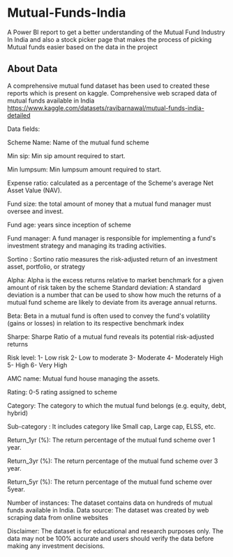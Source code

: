 # Mutual-Funds-India
A Power BI report to get a better understanding of the Mutual Fund Industry In India and also a stock picker page that makes the process of picking Mutual funds easier based on the data in the project

## About Data 
A comprehensive mutual fund dataset has been used to created these reports which is present on kaggle.
Comprehensive web scraped data of mutual funds available in India
https://www.kaggle.com/datasets/ravibarnawal/mutual-funds-india-detailed

Data fields:

Scheme Name: Name of the mutual fund scheme

Min sip: Min sip amount required to start.

Min lumpsum: Min lumpsum amount required to start.

Expense ratio: calculated as a percentage of the Scheme's average Net Asset Value (NAV).

Fund size: the total amount of money that a mutual fund manager must oversee and invest.

Fund age: years since inception of scheme

Fund manager: A fund manager is responsible for implementing a fund's investment strategy and managing its trading activities.

Sortino : Sortino ratio measures the risk-adjusted return of an investment asset, portfolio, or strategy

Alpha: Alpha is the excess returns relative to market benchmark for a given amount of risk taken by the scheme
Standard deviation: A standard deviation is a number that can be used to show how much the returns of a mutual fund scheme are likely to deviate from its average annual returns.

Beta: Beta in a mutual fund is often used to convey the fund's volatility (gains or losses) in relation to its respective benchmark index

Sharpe: Sharpe Ratio of a mutual fund reveals its potential risk-adjusted returns

Risk level:
1- Low risk
2- Low to moderate
3- Moderate
4- Moderately High
5- High
6- Very High

AMC name: Mutual fund house managing the assets.

Rating: 0-5 rating assigned to scheme

Category: The category to which the mutual fund belongs (e.g. equity, debt, hybrid)

Sub-category : It includes category like Small cap, Large cap, ELSS, etc.

Return_1yr (%): The return percentage of the mutual fund scheme over 1 year.

Return_3yr (%): The return percentage of the mutual fund scheme over 3 year.

Return_5yr (%): The return percentage of the mutual fund scheme over 5year.


Number of instances: The dataset contains data on hundreds of mutual funds available in India.
Data source: The dataset was created by web scraping data from online websites

Disclaimer: The dataset is for educational and research purposes only. The data may not be 100% accurate and users should verify the data before making any investment decisions.
